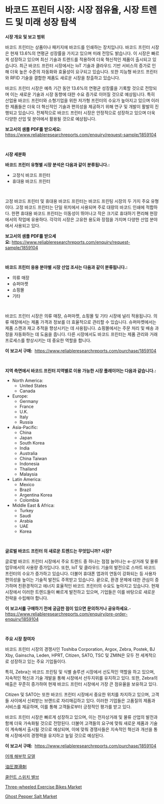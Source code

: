 <p><h1>바코드 프린터 시장: 시장 점유율, 시장 트렌드 및 미래 성장 탐색</h1></p><p><strong>시장 개요 및 보고 범위</strong></p>
<p><p>바코드 프린터는 상품이나 패키지에 바코드를 인쇄하는 장치입니다. 바코드 프린터 시장은 현재 13.6%의 연평균 성장률을 가지고 있으며 미래 전망도 밝습니다. 이 시장은 빠르게 성장하고 있으며 최신 기술과 트렌드를 적용하여 더욱 혁신적인 제품이 출시되고 있습니다. 최근 바코드 프린터 시장에서는 IoT 기술과 클라우드 기반 서비스의 증가로 인해 더욱 높은 수준의 자동화와 효율성이 요구되고 있습니다. 또한 지능형 바코드 프린터와 RFID 기술을 결합한 제품도 새로운 시장을 창출하고 있습니다.</p><p>바코드 프린터 시장은 예측 기간 동안 13.6%의 연평균 성장률을 기록할 것으로 전망되며 이는 새로운 기술과 시장 동향에 대한 수요 증가로 이어질 것으로 예상됩니다. 특히 산업용 바코드 프린터와 소형기업을 위한 저가형 프린터의 수요가 높아지고 있으며 이러한 제품들은 더욱 더 혁신적인 기술과 편의성을 제공하기 위해 연구 및 개발이 활발히 진행되고 있습니다. 전체적으로 바코드 프린터 시장은 안정적으로 성장하고 있으며 더욱 다양한 산업 및 분야에서 활용될 것으로 예상됩니다.</p></p>
<p><strong>보고서의 샘플 PDF를 받으세요:</strong> <a href="https://www.reliableresearchreports.com/enquiry/request-sample/1859104">https://www.reliableresearchreports.com/enquiry/request-sample/1859104</a></p>
<p>&nbsp;</p>
<p><strong>시장 세분화</strong></p>
<p><strong>바코드 프린터 유형별 시장 분석은 다음과 같이 분류됩니다.:</strong></p>
<p><ul><li>고정식 바코드 프린터</li><li>휴대용 바코드 프린터</li></ul></p>
<p>&nbsp;</p>
<p><p>고정 바코드 프린터 및 휴대용 바코드 프린터는 바코드 프린팅 시장의 두 가지 주요 유형이다. 고정 바코드 프린터는 단일 위치에서 사용되며 주로 대량의 바코드 인쇄에 적합하다. 한편 휴대용 바코드 프린터는 이동성이 뛰어나고 작은 크기로 휴대하기 편리해 현장에서의 작업에 유용하다. 각각의 시장은 고유한 용도와 장점을 가지며 다양한 산업 분야에서 사용되고 있다.</p></p>
<p><strong>보고서의 샘플 PDF를 받으세요:</strong>&nbsp;<a href="https://www.reliableresearchreports.com/enquiry/request-sample/1859104">https://www.reliableresearchreports.com/enquiry/request-sample/1859104</a></p>
<p>&nbsp;</p>
<p><strong> 바코드 프린터 응용 분야별 시장 산업 조사는 다음과 같이 분류됩니다.:</strong></p>
<p><ul><li>의류 매장</li><li>슈퍼마켓</li><li>쇼핑몰</li><li>기타</li></ul></p>
<p>&nbsp;</p>
<p><p>바코드 프린터 시장은 의류 매장, 슈퍼마켓, 쇼핑몰 및 기타 시장에 널리 적용됩니다. 의류 매장에서는 제품 가격과 정보를 더 효율적으로 관리할 수 있습니다. 슈퍼마켓에서는 제품 스캔과 재고 추적을 향상시키는 데 사용됩니다. 쇼핑몰에서는 주문 처리 및 배송 과정을 자동화하는 데 도움을 줍니다. 다른 시장에서도 바코드 프린터는 제품 관리와 거래 프로세스를 향상시키는 데 중요한 역할을 합니다.</p></p>
<p><strong>이 보고서 구매:</strong>&nbsp; <a href="https://www.reliableresearchreports.com/purchase/1859104">https://www.reliableresearchreports.com/purchase/1859104</a></p>
<p>&nbsp;</p>
<p><strong>지역 측면에서 바코드 프린터 지역별로 이용 가능한 시장 플레이어는 다음과 같습니다.:</strong></p>
<p><ul>
    <li>
        North America:
        <ul>
            <li>United States</li>
            <li>Canada</li>
        </ul>
    </li>
    <li>
        Europe:
        <ul>
            <li>Germany</li>
            <li>France</li>
            <li>U.K.</li>
            <li>Italy</li>
            <li>Russia</li>
        </ul>
    </li>
    <li>
        Asia-Pacific:
        <ul>
            <li>China</li>
            <li>Japan</li>
            <li>South Korea</li>
            <li>India</li>
            <li>Australia</li>
            <li>China Taiwan</li>
            <li>Indonesia</li>
            <li>Thailand</li>
            <li>Malaysia</li>
        </ul>
    </li>
    <li>
        Latin America:
        <ul>
            <li>Mexico</li>
            <li>Brazil</li>
            <li>Argentina Korea</li>
            <li>Colombia</li>
        </ul>
    </li>
    <li>
        Middle East & Africa:
        <ul>
            <li>Turkey</li>
            <li>Saudi</li>
            <li>Arabia</li>
            <li>UAE</li>
            <li>Korea</li>
        </ul>
    </li>
    </ul></p>
<p>&nbsp;</p>
<p><strong>글로벌 바코드 프린터 의 새로운 트렌드는 무엇입니까? 시장?</strong></p>
<p><p>글로벌 바코드 프린터 시장에서 주요 트렌드 중 하나는 점점 늘어나는 e-상거래 및 물류 업무에서의 사용량 증가입니다. 또한, IoT 및 클라우드 기술의 발전으로 스마트 바코드 프린터의 수요가 증가하고 있습니다. 더불어 휴대폰 앱과의 연동이 강화되는 등 사용자 편의성을 높이는 기술적 발전도 주목받고 있습니다. 끝으로, 환경 문제에 대한 관심이 증가하며 친환경적이고 에너지 효율적인 바코드 프린터의 수요도 높아지고 있습니다. 현재 시장에서 이러한 트렌드들이 빠르게 발전하고 있으며, 기업들은 이를 바탕으로 새로운 전략을 수립해야 합니다.</p></p>
<p><strong>이 보고서를 구매하기 전에 궁금한 점이 있으면 문의하거나 공유하세요.</strong>- <a href="https://www.reliableresearchreports.com/enquiry/pre-order-enquiry/1859104">https://www.reliableresearchreports.com/enquiry/pre-order-enquiry/1859104</a></p>
<p>&nbsp;</p>
<p><strong>주요 시장 참여자</strong></p>
<p><p>바코드 프린터 시장의 경쟁사인 Toshiba Corporation, Argox, Zebra, Postek, BJ Xby, Gainscha, Leden, HPRT, Citizen, SATO, TSC 및 ZMIN은 모두 전 세계적으로 성장하고 있는 주요 기업들이다. </p><p>특히, Zebra는 바코드 프린팅 및 식별 솔루션 시장에서 선도적인 역할을 하고 있으며, 지속적인 혁신과 기술 개발을 통해 시장에서 선두지위를 유지하고 있다. 또한, Zebra의 매출은 꾸준히 증가하여 현재 바코드 프린터 시장에서 가장 큰 점유율을 보유하고 있다.</p><p>Citizen 및 SATO는 또한 바코드 프린터 시장에서 중요한 위치를 차지하고 있으며, 고객들 사이에서 신뢰받는 브랜드로 자리매김하고 있다. 이러한 기업들은 고품질의 제품과 서비스를 제공하며, 이를 통해 고객들로부터 긍정적인 평가를 받고 있다.</p><p>바코드 프린터 시장은 빠르게 성장하고 있으며, 이는 전자상거래 및 물류 산업의 발전과 함께 더욱 가속화될 것으로 전망된다. 더불어 고객들의 요구에 맞춰 새로운 제품과 기술이 계속해서 출시될 것으로 예상되며, 이에 맞춰 경쟁사들은 지속적인 혁신과 개선을 통해 시장에서의 경쟁력을 유지하고 높일 것으로 예상된다.</p></p>
<p><strong>이 보고서 구매:</strong>&nbsp;&nbsp;<a href="https://www.reliableresearchreports.com/purchase/1859104">https://www.reliableresearchreports.com/purchase/1859104</a></p>
<p><p><a href="https://github.com/plelbej847484502/Market-Research-Report-List-1/blob/main/8607165192140.md">어깨 해부학 모델</a></p><p><a href="https://github.com/dzy793153605/Market-Research-Report-List-1/blob/main/3217172192326.md">油圧潤滑剤</a></p><p><a href="https://medium.com/@robertojones8678/%EB%83%89%EA%B0%81%EC%88%98-%EC%8A%A4%EC%9C%84%EC%B9%98-%EB%B0%B8%EB%B8%8C-%EC%8B%9C%EC%9E%A5-%EA%B7%9C%EB%AA%A8-%EB%B0%8F-%EC%8B%9C%EC%9E%A5-%EB%8F%99%ED%96%A5-2024%EB%85%84%EB%B6%80%ED%84%B0-2031%EB%85%84%EA%B9%8C%EC%A7%80%EC%9D%98-%EC%A0%84%EB%B0%98%EC%A0%81%EC%9D%B8-%EC%82%B0%EC%97%85-%EA%B0%9C%EC%9A%94-e54664ca5edb">쿨런트 스위치 밸브</a></p><p><a href="https://ivy-potential-64b.notion.site/Three-wheeled-Exercise-Bikes-Market-Analysis-Examines-its-Scope-on-Growth-Opportunities-and-Forecas-b4d916ea35b94d1ea3882012bc464873">Three-wheeled Exercise Bikes Market</a></p><p><a href="https://view.publitas.com/reportprime-1/ghost-pepper-salt-market-offers-provide-insightful-data-for-the-time-period-from-2024-to-2031-and-also-provide-analysis-based-on-application-type-and-region/">Ghost Pepper Salt Market</a></p></p>

